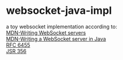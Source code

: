 # websocket-java-impl
  a toy websocket implementation according to:  
  [MDN-Writing WebSocket servers](https://developer.mozilla.org/zh-CN/docs/Web/API/WebSockets_API/Writing_WebSocket_servers)  
  [MDN-Writing a WebSocket server in Java](https://developer.mozilla.org/zh-CN/docs/Web/API/WebSockets_API/Writing_a_WebSocket_server_in_Java)  
  [RFC 6455](https://datatracker.ietf.org/doc/rfc6455/?include_text=1)  
  [JSR 356](https://download.oracle.com/otn-pub/jcp/websocket-1_1-mrel-spec/websocket-1.1-maintenance-release-final.pdf)

